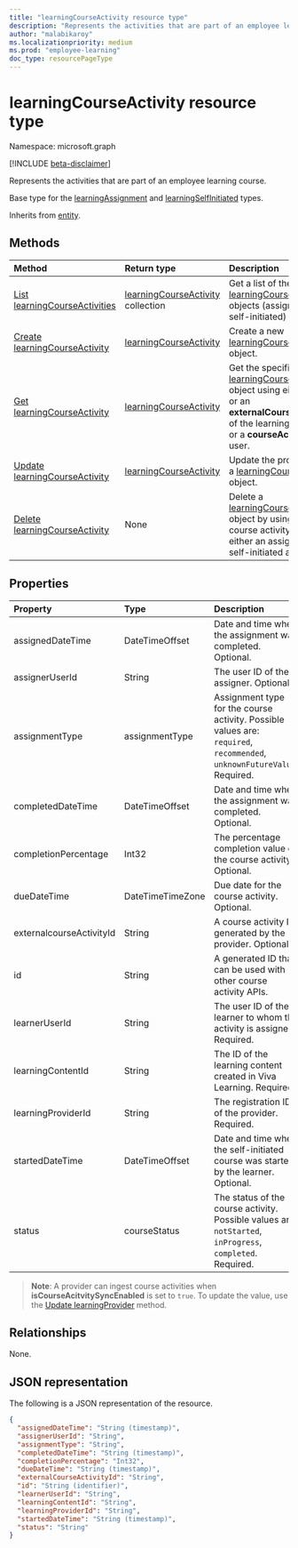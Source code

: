 ```yaml
---
title: "learningCourseActivity resource type"
description: "Represents the activities that are part of an employee learning course."
author: "malabikaroy"
ms.localizationpriority: medium
ms.prod: "employee-learning"
doc_type: resourcePageType
---
```


# learningCourseActivity resource type

Namespace: microsoft.graph

[!INCLUDE [beta-disclaimer](../../includes/beta-disclaimer.md)]

Represents the activities that are part of an employee learning course. 

Base type for the [learningAssignment](../resources/learningassignment.md) and [learningSelfInitiated](../resources/learningselfinitiatedcourse.md) types.

Inherits from [entity](../resources/entity.md).

## Methods

|Method|Return type|Description|
|:---|:---|:---|
|[List learningCourseActivities](../api/learningcourseactivity-list.md)|[learningCourseActivity](../resources/learningcourseactivity.md) collection|Get a list of the [learningCourseActivity](../resources/learningcourseactivity.md) objects (assigned or self-initiated) for a user.|
|[Create learningCourseActivity](../api/employeeexperienceuser-post-learningcourseactivities.md)|[learningCourseActivity](../resources/learningcourseactivity.md)|Create a new [learningCourseActivity](../resources/learningcourseactivity.md) object.|
|[Get learningCourseActivity](../api/learningcourseactivity-get.md)|[learningCourseActivity](../resources/learningcourseactivity.md)|Get the specified [learningCourseActivity](../resources/learningcourseactivity.md) object using either an ID or an **externalCourseActivityId** of the learning provider, or a **courseActivityId** of a user.|
|[Update learningCourseActivity](../api/learningcourseactivity-update.md)|[learningCourseActivity](../resources/learningcourseactivity.md)|Update the properties of a [learningCourseActivity](../resources/learningcourseactivity.md) object. |
|[Delete learningCourseActivity](../api/learningcourseactivity-delete.md)|None|Delete a [learningCourseActivity](../resources/learningcourseactivity.md) object by using the course activity ID of either an assignment or a self-initiated activity.|

## Properties

|Property|Type|Description|
|:---|:---|:---|
|assignedDateTime|DateTimeOffset|Date and time when the assignment was completed. Optional.|
|assignerUserId|String|The user ID of the assigner. Optional.|
|assignmentType|assignmentType|Assignment type for the course activity. Possible values are: `required`, `recommended`, `unknownFutureValue`. Required.|
|completedDateTime|DateTimeOffset|Date and time when the assignment was completed. Optional.|
|completionPercentage|Int32|The percentage completion value of the course activity. Optional.|
|dueDateTime|DateTimeTimeZone|Due date for the course activity. Optional.|
|externalcourseActivityId|String|A course activity ID generated by the provider. Optional.|
|id|String|A generated ID that can be used with other course activity APIs.|
|learnerUserId|String|The user ID of the learner to whom the activity is assigned. Required.|
|learningContentId|String|The ID of the learning content created in Viva Learning. Required.|
|learningProviderId|String|The registration ID of the provider. Required.|
|startedDateTime|DateTimeOffset|Date and time when the self-initiated course was started by the learner. Optional.|
|status|courseStatus|The status of the course activity. Possible values are: `notStarted`, `inProgress`, `completed`. Required.|

>**Note**: A provider can ingest course activities when **isCourseAcitvitySyncEnabled** is set to `true`. To update the value, use the [Update learningProvider](../api/learningprovider-update.md) method.  

## Relationships

None.

## JSON representation

The following is a JSON representation of the resource.
<!-- {
  "blockType": "resource",
  "keyProperty": "id",
  "@odata.type": "microsoft.graph.learningCourseActivity",
  "openType": false
}
-->
``` json
{
  "assignedDateTime": "String (timestamp)",
  "assignerUserId": "String",
  "assignmentType": "String",
  "completedDateTime": "String (timestamp)",
  "completionPercentage": "Int32",
  "dueDateTime": "String (timestamp)",
  "externalCourseActivityId": "String",
  "id": "String (identifier)",
  "learnerUserId": "String",
  "learningContentId": "String",
  "learningProviderId": "String",
  "startedDateTime": "String (timestamp)",
  "status": "String"
}
```
